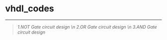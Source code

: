 # vhdl_codes
--------------
>_1.NOT Gate circuit design \n
> 2.OR Gate circuit design \n
> 3.AND Gate circuit design_
